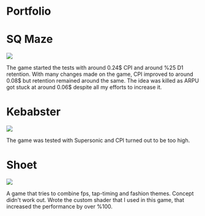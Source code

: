 # Portfolio

# SQ Maze

![](https://github.com/darknovagames/Portfolio/blob/main/SQ_Maze_Gameplay.gif)

The game started the tests with around 0.24$ CPI and around %25 D1 retention.
With many changes made on the game, CPI improved to around 0.08$ but retention remained around the same.
The idea was killed as ARPU got stuck at around 0.06$ despite all my efforts to increase it.

# Kebabster
![](https://github.com/darknovagames/Portfolio/blob/main/Kebabster_Gameplay.gif)

The game was tested with Supersonic and CPI turned out to be too high.

# Shoet
![](https://github.com/darknovagames/Portfolio/blob/main/Shoet_Gameplay.gif)

A game that tries to combine fps, tap-timing and fashion themes.
Concept didn't work out.
Wrote the custom shader that I used in this game, that increased the performance by over %100.
